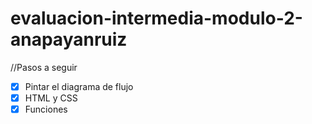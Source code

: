 # evaluacion-intermedia-modulo-2-anapayanruiz

//Pasos a seguir

- [x] Pintar el diagrama de flujo
- [x] HTML y CSS
- [x] Funciones
